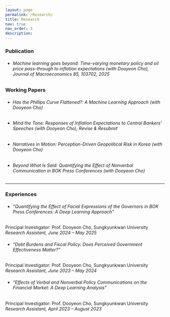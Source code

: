 ```yaml
---
layout: page
permalink: /Research/
title: Research
nav: true
nav_order: 3
description:
---
```


### Publication

- ###### Machine learning goes beyond: Time-varying monetary policy and oil price pass-through to inflation expectations (with Dooyeon Cho), Journal of Macroeconomics 85, 103702, 2025

### Working Papers

- ###### Has the Phillips Curve Flattened?: A Machine Learning Approach (with Dooyeon Cho)


- ###### Mind the Tone: Responses of Inflation Expectations to Central Bankers’ Speeches (with Dooyeon Cho), Revise & Resubmit

- ###### Narratives in Motion: Perception-Driven Geopolitical Risk in Korea (with Dooyeon Cho)

- ###### Beyond What Is Said: Quantifying the Effect of Nonverbal Communication in BOK Press Conferences (with Dooyeon Cho)


---

### Experiences

- ###### “Quantifying the Effect of Facial Expressions of the Governors in BOK Press Conferences: A Deep Learning Approach”
Principal Investigator: Prof. Dooyeon Cho, Sungkyunkwan University <br>
*Research Assistant, June 2024 – May 2025*

- ###### “Debt Burdens and Fiscal Policy: Does Perceived Government Effectiveness Matter?”
Principal Investigator: Prof. Dooyeon Cho, Sungkyunkwan University <br>
*Research Assistant, June 2023 – May 2024*

- ###### “Effects of Verbal and Nonverbal Policy Communications on the Financial Market: A Deep Learning Analysis”
Principal Investigator: Prof. Dooyeon Cho, Sungkyunkwan University <br>
*Research Assistant, April 2023 – August 2023*
